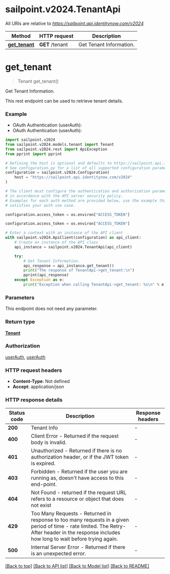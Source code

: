 # sailpoint.v2024.TenantApi

All URIs are relative to *https://sailpoint.api.identitynow.com/v2024*

Method | HTTP request | Description
------------- | ------------- | -------------
[**get_tenant**](TenantApi.md#get_tenant) | **GET** /tenant | Get Tenant Information.


# **get_tenant**
> Tenant get_tenant()

Get Tenant Information.

This rest endpoint can be used to retrieve tenant details.

### Example

* OAuth Authentication (userAuth):
* OAuth Authentication (userAuth):

```python
import sailpoint.v2024
from sailpoint.v2024.models.tenant import Tenant
from sailpoint.v2024.rest import ApiException
from pprint import pprint

# Defining the host is optional and defaults to https://sailpoint.api.identitynow.com/v2024
# See configuration.py for a list of all supported configuration parameters.
configuration = sailpoint.v2024.Configuration(
    host = "https://sailpoint.api.identitynow.com/v2024"
)

# The client must configure the authentication and authorization parameters
# in accordance with the API server security policy.
# Examples for each auth method are provided below, use the example that
# satisfies your auth use case.

configuration.access_token = os.environ["ACCESS_TOKEN"]

configuration.access_token = os.environ["ACCESS_TOKEN"]

# Enter a context with an instance of the API client
with sailpoint.v2024.ApiClient(configuration) as api_client:
    # Create an instance of the API class
    api_instance = sailpoint.v2024.TenantApi(api_client)

    try:
        # Get Tenant Information.
        api_response = api_instance.get_tenant()
        print("The response of TenantApi->get_tenant:\n")
        pprint(api_response)
    except Exception as e:
        print("Exception when calling TenantApi->get_tenant: %s\n" % e)
```



### Parameters

This endpoint does not need any parameter.

### Return type

[**Tenant**](Tenant.md)

### Authorization

[userAuth](../README.md#userAuth), [userAuth](../README.md#userAuth)

### HTTP request headers

 - **Content-Type**: Not defined
 - **Accept**: application/json

### HTTP response details

| Status code | Description | Response headers |
|-------------|-------------|------------------|
**200** | Tenant Info |  -  |
**400** | Client Error - Returned if the request body is invalid. |  -  |
**401** | Unauthorized - Returned if there is no authorization header, or if the JWT token is expired. |  -  |
**403** | Forbidden - Returned if the user you are running as, doesn&#39;t have access to this end-point. |  -  |
**404** | Not Found - returned if the request URL refers to a resource or object that does not exist |  -  |
**429** | Too Many Requests - Returned in response to too many requests in a given period of time - rate limited. The Retry-After header in the response includes how long to wait before trying again. |  -  |
**500** | Internal Server Error - Returned if there is an unexpected error. |  -  |

[[Back to top]](#) [[Back to API list]](../README.md#documentation-for-api-endpoints) [[Back to Model list]](../README.md#documentation-for-models) [[Back to README]](../README.md)

